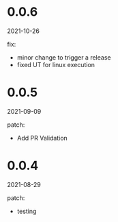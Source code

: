 <!-- START-VERSION: 0.0.6 -->
# 0.0.6
2021-10-26

fix:
* minor change to trigger a release
* fixed UT for linux execution
<!-- END-VERSION: 0.0.6 -->
<!-- START-VERSION: 0.0.5 -->
# 0.0.5
2021-09-09

patch:
* Add PR Validation
<!-- END-VERSION: 0.0.5 -->
<!-- START-VERSION: 0.0.4 -->
# 0.0.4
2021-08-29

patch:
* testing
<!-- END-VERSION: 0.0.4 -->